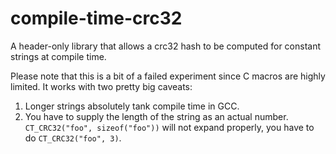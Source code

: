 # compile-time-crc32
A header-only library that allows a crc32 hash to be computed for constant strings at compile time.

Please note that this is a bit of a failed experiment since C macros are highly limited. It works with two pretty big caveats:

1. Longer strings absolutely tank compile time in GCC.
2. You have to supply the length of the string as an actual number. `CT_CRC32("foo", sizeof("foo"))` will not expand properly, you have to do `CT_CRC32("foo", 3)`.
